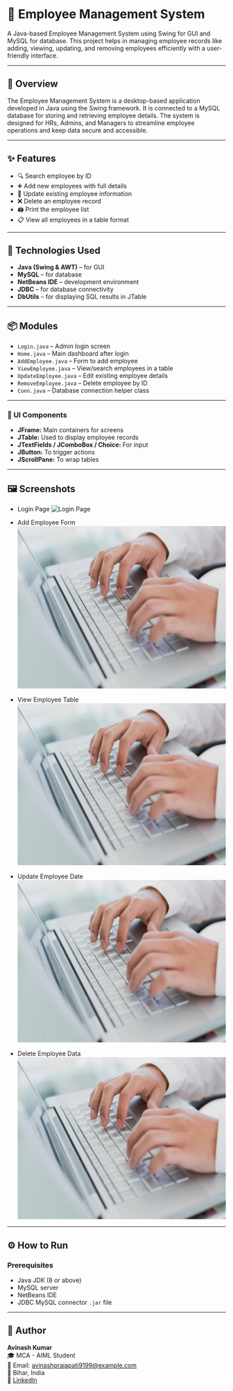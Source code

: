 # 💼 Employee Management System

A Java-based Employee Management System using Swing for GUI and MySQL for database. This project helps in managing employee records like adding, viewing, updating, and removing employees efficiently with a user-friendly interface.

---

## 📝 Overview

The Employee Management System is a desktop-based application developed in Java using the Swing framework. It is connected to a MySQL database for storing and retrieving employee details. The system is designed for HRs, Admins, and Managers to streamline employee operations and keep data secure and accessible.

---

## ✨ Features

- 🔍 Search employee by ID
- ➕ Add new employees with full details
- 📝 Update existing employee information
- ❌ Delete an employee record
- 🖨️ Print the employee list
- 📋 View all employees in a table format

---

## 🧰 Technologies Used

- **Java (Swing & AWT)** – for GUI
- **MySQL** – for database
- **NetBeans IDE** – development environment
- **JDBC** – for database connectivity
- **DbUtils** – for displaying SQL results in JTable

---

## 📦 Modules

- `Login.java` – Admin login screen
- `Home.java` – Main dashboard after login
- `AddEmployee.java` – Form to add employee
- `ViewEmployee.java` – View/search employees in a table
- `UpdateEmployee.java` – Edit existing employee details
- `RemoveEmployee.java` – Delete employee by ID
- `Conn.java` – Database connection helper class

---

### 🔹 UI Components

- **JFrame:** Main containers for screens  
- **JTable:** Used to display employee records  
- **JTextFields / JComboBox / Choice:** For input  
- **JButton:** To trigger actions  
- **JScrollPane:** To wrap tables

---

## 🖼️ Screenshots

- Login Page
   ![Login Page](src/icons/loginpage.jpg)

- Add Employee Form
  ![Add Employee](src/icons/add_employee.jpg)

 
- View Employee Table
  ![Screenshot1](src/icons/add_employee.jpg)
  
- Update Employee Date
  ![Screenshot1](src/icons/add_employee.jpg)
- Delete Employee Data
  ![Screenshot1](src/icons/add_employee.jpg)

---

## ⚙️ How to Run

### Prerequisites

- Java JDK (8 or above)
- MySQL server
- NetBeans IDE
- JDBC MySQL connector `.jar` file

---
## 🙋 Author

**Avinash Kumar**  
🎓 MCA - AIML Student  
📧 Email: avinashprajapati9199@example.com  
📍 Bihar, India    
🔗 [LinkedIn](https://www.linkedin.com/in/avinash-prajapati-244374253/)
